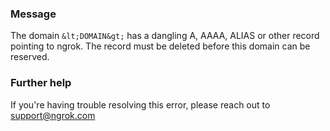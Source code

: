 
### Message
The domain `&lt;DOMAIN&gt;` has a dangling A, AAAA, ALIAS or other record pointing to ngrok. The record must be deleted before this domain can be reserved.

### Further help
If you're having trouble resolving this error, please reach out to [support@ngrok.com](mailto:support@ngrok.com?subject=Help%20with%20ERR_NGROK_512)

